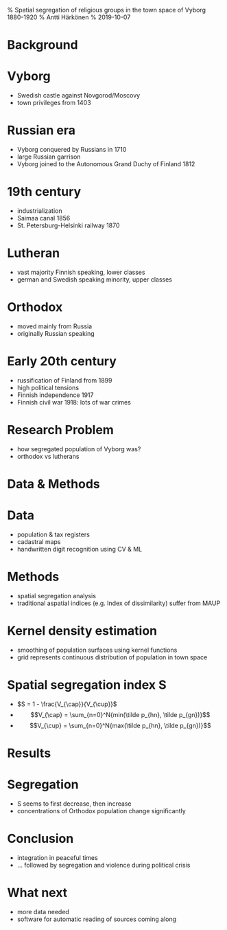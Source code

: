 % Spatial segregation of religious groups in the town space of Vyborg 1880-1920
% Antti Härkönen
% 2019-10-07

# Background

# Vyborg

- Swedish castle against Novgorod/Moscovy
- town privileges from 1403

# Russian era

- Vyborg conquered by Russians in 1710
- large Russian garrison
- Vyborg joined to the Autonomous Grand Duchy of Finland 1812

# 19th century

- industrialization
- Saimaa canal 1856
- St. Petersburg-Helsinki railway 1870

# Lutheran

- vast majority Finnish speaking, lower classes
- german and Swedish speaking minority, upper classes

# Orthodox

- moved mainly from Russia
- originally Russian speaking

# Early 20th century

- russification of Finland from 1899
- high political tensions
- Finnish independence 1917
- Finnish civil war 1918: lots of war crimes

# Research Problem

- how segregated population of Vyborg was?
- orthodox vs lutherans

# Data & Methods

# Data

- population & tax registers
- cadastral maps
- handwritten digit recognition using CV & ML

# Methods

- spatial segregation analysis
- traditional aspatial indices (e.g. Index of dissimilarity) suffer from MAUP

# Kernel density estimation

- smoothing of population surfaces using kernel functions
- grid represents continuous distribution of population in town space

# Spatial segregation index S

- $S = 1 - \frac{V_{\cap}}{V_{\cup}}$
- $$V_{\cap} = \sum_{n=0}^N{min(\tilde p_{hn}, \tilde p_{gn})}$$
- $$V_{\cup} = \sum_{n=0}^N{max(\tilde p_{hn}, \tilde p_{gn})}$$

# Results

# Segregation

- S seems to first decrease, then increase
- concentrations of Orthodox population change significantly

# Conclusion

- integration in peaceful times 
- ... followed by segregation and violence during political crisis

# What next

- more data needed
- software for automatic reading of sources coming along

